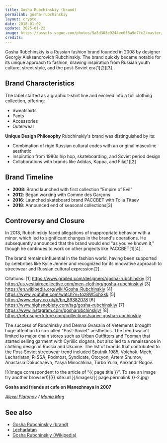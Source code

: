 ```yaml
---
title: Gosha Rubchinskiy (brand)
permalink: gosha-rubchinskiy
layout: crypto
date: 2018-01-02
update: 2025-01-22
image: https://assets.vogue.com/photos/5a5d303e9244ee6f8a9d7fc2/master/w_2560%2Cc_limit/00-story-image-gosha-fw-18-hair.jpg
credits:
---
```

Gosha Rubchinskiy is a Russian fashion brand founded in 2008 by designer Georgiy Aleksandrovich Rubchinskiy. The brand quickly became notable for its unique approach to fashion, drawing inspiration from Russian youth culture, street style, and the post-Soviet era[1][2][3].

## Brand Characteristics

The label started as a graphic t-shirt line and evolved into a full clothing collection, offering:
- Sweatshirts
- Pants
- Accessories
- Outerwear

**Unique Design Philosophy**
Rubchinskiy's brand was distinguished by its:
- Combination of rigid Russian cultural codes with an original masculine aesthetic
- Inspiration from 1980s hip hop, skateboarding, and Soviet period design
- Collaborations with brands like Adidas, Kappa, and Fila[1][2]

## Brand Timeline

- **2008**: Brand launched with first collection "Empire of Evil"
- **2012**: Began working with Comme des Garçons
- **2016**: Launched skateboard brand PACCBET with Tolia Titaev
- **2018**: Announced end of seasonal collections[3]

## Controversy and Closure

In 2018, Rubchinskiy faced allegations of inappropriate behavior with a minor, which led to significant changes in the brand's operations. He subsequently announced that the brand would end "as you've known it," though he continues to work on other projects like PACCBET[1][4].

The brand remains influential in the fashion world, having been supported by celebrities like Kylie Jenner and recognized for its innovative approach to streetwear and Russian cultural expression[2].

Citations:
[1] https://www.grailed.com/designers/gosha-rubchinskiy
[2] https://us.vestiairecollective.com/men-clothing/gosha-rubchinskiy/
[3] https://en.wikipedia.org/wiki/Gosha_Rubchinskiy
[4] https://www.youtube.com/watch?v=tqz8W5xhSkk
[5] https://www.ebay.co.uk/b/bn_89382078
[6] https://www.highsnobiety.com/tag/gosha-rubchinskiy/
[7] https://www.instagram.com/gosharubchinskiy/
[8] https://retrosuperfuture.com/collections/super-gosha-rubchinskiy

The success of Rubchinsky and Demna Gvasalia of Vetements brought huge attention to so-called "Post-Soviet" aesthetics. The trend wasn't limited to major chain stores such as Urban Outfitters and Topman that started selling garment with Cyrillic slogans, but also led to a renaissance in clothing design in Russia and Ukraine. The list of brands that contributed to the Post-Soviet streetwear trend included Sputnik 1985, Volchok, Mech, Lecharlatan, R-SSA, Podmost, Syndicate, Otocyon, Artem Shumov, Anastasia Dokuchaeva, Yasya Minochkina, Turbo Yulia, Alexandr Rogov.

![(Image correspondent to the article of “{{ page.title }}”. To see an image try another browser!)]({{ site.url }}/images/{{ page.permalink }}-2.jpg)

**Gosha and friends at cafe on Manezhnaya in 2007**

*[Alexei Platonov](platonov-alexei) / [Mania Mag](mania-mag)*

## See also

+ [Gosha Rubchinskiy (brand)](gosha-rubchinskiy)
+ [Lecharlatan](lecharlatan)
+ [Gosha Rubchinskiy (Wikipedia)](https://en.wikipedia.org/wiki/Gosha_Rubchinskiy)
